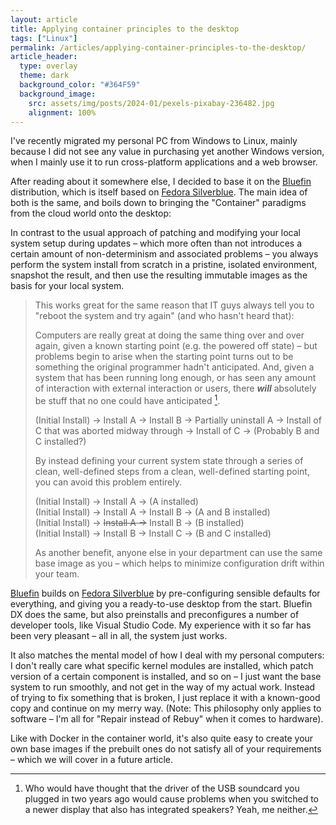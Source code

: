 ```yaml
---
layout: article
title: Applying container principles to the desktop
tags: ["Linux"]
permalink: /articles/applying-container-principles-to-the-desktop/
article_header:
  type: overlay
  theme: dark
  background_color: "#364F59"
  background_image:
    src: assets/img/posts/2024-01/pexels-pixabay-236482.jpg
    alignment: 100%
---
```


I've recently migrated my personal PC from Windows to Linux, mainly because I did not see any value
in purchasing yet another Windows version, when I mainly use it to run cross-platform applications
and a web browser.

After reading about it somewhere else, I decided to base it on the [Bluefin] distribution, which is itself based on [Fedora Silverblue].
The main idea of both is the same, and boils down to bringing the "Container" paradigms from the cloud world onto the desktop:

[Bluefin]: https://projectbluefin.io/
[Fedora Silverblue]: https://fedoraproject.org/atomic-desktops/silverblue/

In contrast to the usual approach of patching and modifying your local system setup during updates &ndash;
which more often than not introduces a certain amount of non-determinism and associated problems &ndash;
you always perform the system install from scratch in a pristine, isolated environment, snapshot the result,
and then use the resulting immutable images as the basis for your local system.

> This works great for the same reason that IT guys always tell you to "reboot the system and try again" (and who hasn't heard that):
>
> Computers are really great at doing the same thing over and over again, given a known starting point (e.g. the powered off state)
> &ndash; but problems begin to arise when the starting point turns out to be something the original programmer hadn't anticipated.
> And, given a system that has been running long enough, or has seen any amount of interaction with external interaction or users,
> there **_will_** absolutely be stuff that no one could have anticipated [^1].
>
> (Initial Install) &rarr; Install A &rarr; Install B &rarr; Partially uninstall A &rarr; Install of C that was aborted midway through &rarr; Install of C &rarr; (Probably B and C installed?)
>
> By instead defining your current system state through a series of clean, well-defined steps
> from a clean, well-defined starting point, you can avoid this problem entirely.
>
> (Initial Install) &rarr; Install A &rarr; (A installed)
> <br>
> (Initial Install) &rarr; Install A &rarr; Install B &rarr; (A and B installed)
> <br>
> (Initial Install) &rarr; ~~Install A &rarr;~~ Install B &rarr; (B installed)
> <br>
> (Initial Install) &rarr; Install B &rarr; Install C &rarr; (B and C installed)
>
> As another benefit, anyone else in your department can use the same base image as you &ndash; which helps to minimize configuration drift within your team.

[Bluefin] builds on [Fedora Silverblue] by pre-configuring sensible defaults for everything, and giving you a ready-to-use desktop from the start.
Bluefin DX does the same, but also preinstalls and preconfigures a number of developer tools, like Visual Studio Code.
My experience with it so far has been very pleasant &ndash; all in all, the system just works.

It also matches the mental model of how I deal with my personal computers:
I don't really care what specific kernel modules are installed, which patch version of a certain component is installed, and so on
&ndash; I just want the base system to run smoothly, and not get in the way of my actual work.
Instead of trying to fix something that is broken, I just replace it with a known-good copy and continue on my merry way.
(Note: This philosophy only applies to software &ndash; I'm all for "Repair instead of Rebuy" when it comes to hardware).

Like with Docker in the container world, it's also quite easy to create your own base images
if the prebuilt ones do not satisfy all of your requirements
&ndash; which we will cover in a future article.

[^1]: Who would have thought that the driver of the USB soundcard you plugged in two years ago would cause problems
when you switched to a newer display that also has integrated speakers? Yeah, me neither. 
